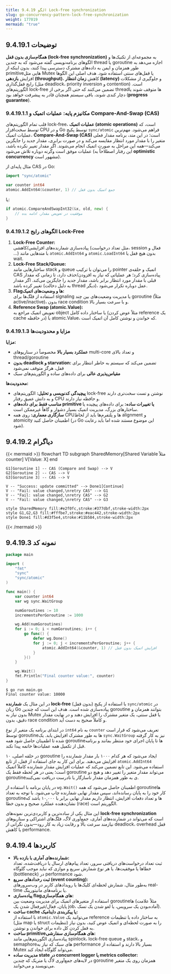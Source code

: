 ```yaml
---
title: 9.4.19 الگو Lock-free synchronization
slug: go-concurrency-pattern-lock-free-synchronization
weight: 177019
mermaid: "true"
---
```



## 9.4.19.1 توضیحات

**همگام‌سازی بدون قفل (lock-free synchronization)** به مجموعه‌ای از تکنیک‌ها و الگوهای برنامه‌نویسی گفته می‌شود که به چندین thread یا goroutine اجازه می‌دهد به طور همزمان و ایمن به داده‌های مشترک دسترسی پیدا کنند، بدون اینکه از primitiveهایی مثل Mutex یا قفل‌های سنتی استفاده شود. هدف اصلی این الگوها افزایش **بازدهی (throughput)**، کاهش **زمان انتظار (latency)** و جلوگیری از مشکلات رایج قفل‌گذاری (مثل deadlock، priority inversion و contention) است. الگوریتم‌های lock-free تضمین می‌کنند که حتی اگر برخی از threadها متوقف شوند یا دچار کندی شوند، باقی سیستم همچنان قادر به پیشرفت خواهد بود (**progress guarantee**).
### 9.4.19.1.1 مکانیزم پایه: عملیات اتمیک و Compare-And-Swap (CAS)

قلب تمام الگوریتم‌های lock-free، **عملیات اتمیک (atomic operations)** است، که توسط سخت‌افزار CPU و در Go توسط پکیج `sync/atomic` فراهم می‌شود. مهم‌ترین عملیات اتمیک، **Compare-And-Swap (CAS)** است؛ در این متد، برنامه مقدار فعلی متغیر را با مقدار مورد انتظار مقایسه می‌کند و در صورت برابری، مقدار جدید را جایگزین می‌کند—همه این مراحل به صورت اتمیک انجام می‌شوند. اگر مقدار تغییر نکرده باشد، عملیات موفق است وگرنه دوباره تلاش می‌شود (این رفتار اصطلاحاً به **optimistic concurrency** مشهور است).

مثال پایه‌ای از CAS در Go:

```go
import "sync/atomic"

var counter int64
atomic.AddInt64(&counter, 1) // جمع اتمیک بدون قفل
```

یا:

```go
if atomic.CompareAndSwapInt32(&x, old, new) {
    // موفقیت در تعویض مقدار، ادامه بده
}
```

### 9.4.19.1.2 الگوهای رایج Lock-Free

1. **Lock-Free Counter:**  
    پیاده‌سازی شمارنده‌های افزایشی/کاهشی (مثل تعداد درخواست، session فعال و ...) با متدهایی مانند `atomic.AddInt64` و `atomic.LoadInt64` بدون هیچ قفل یا wait.
2. **Lock-Free Stack/Queue:**  
    ساختارهایی مانند stack و queue را می‌توان با ترکیب pointer اتمیک و حلقه‌ی CAS پیاده‌سازی کرد؛ هر عملیاتی که نیاز به افزودن/حذف دارد، تا زمانی که مقدار قبلی با مقدار مورد انتظار برابر باشد، مقدار جدید را جایگزین می‌کند. اگر مقدار تغییر کرده باشد (به دلیل دخالت thread دیگر)، عمل دوباره تکرار می‌شود.
3. **Flagها و وضعیت‌های اتمیک:**  
    استفاده از فلگ‌ها برای signaling یا مدیریت وضعیت‌های بین چند goroutine (مثلاً active/inactive)، بدون race condition و با سرعت بسیار بالا.
4. **Reference Swap (atomic.Value):**  
    تعویض اتمیک مراجع به object یا ساختار داده کامل (مثلاً عوض کردن reference یک cache در حافظه) با atomic.Value، که خواندن و نوشتن کامل آن اتمیک است.

### 9.4.19.1.3 مزایا و محدودیت‌ها

**مزایا:**

- **عملکرد بسیار بالا** مخصوصاً در سناریوهای multi-core و تعداد بالای thread/goroutine
- **بدون deadlock و starvation:** تضمین می‌کند که سیستم به خاطر انتظار برای قفل، هرگز متوقف نمی‌شود
- **مقیاس‌پذیری عالی** برای داده‌های ساده و الگوریتم‌های سبک

**محدودیت‌ها:**

- **پیچیدگی کدنویسی و تحلیل:** الگوریتم‌های lock-free نوشتن و تست سخت‌تری دارند و به دانش عمیق رفتار CPU و حافظه نیاز دارند.
- **مناسب فقط برای داده‌های primitive یا تغییرات ساده:** برای داده‌های پیچیده یا ساختارهای بزرگ، مدیریت اتمیک بسیار دشوار و گاهاً غیرممکن است.
- **سازگاری معماری:** روی همه CPUها و پلتفرم‌ها باید از لحاظ alignment و atomicity اطمینان حاصل کنید (در Go این موضوع مستند شده اما باید رعایت شود).

## 9.4.19.2 دیاگرام


{{< mermaid >}}
flowchart TD
    subgraph SharedMemory[Shared Variable مثلاً counter]
        V[Value: X]
    end

    G1[Goroutine 1] -- CAS (Compare and Swap) --> V
    G2[Goroutine 2] -- CAS --> V
    G3[Goroutine 3] -- CAS --> V

    V -- "Success: update committed" --> Done1[Continue]
    V -- "Fail: value changed,\nretry CAS" --> G1
    V -- "Fail: value changed,\nretry CAS" --> G2
    V -- "Fail: value changed,\nretry CAS" --> G3

    style SharedMemory fill:#e2f0fc,stroke:#377dbf,stroke-width:2px
    style G1,G2,G3 fill:#fffbe7,stroke:#eac442,stroke-width:2px
    style Done1 fill:#d3f5e4,stroke:#11b584,stroke-width:2px
{{< /mermaid >}}




## 9.4.19.3 نمونه کد

```go
package main

import (
	"fmt"
	"sync"
	"sync/atomic"
)

func main() {
	var counter int64
	var wg sync.WaitGroup

	numGoroutines := 10
	incrementsPerGoroutine := 1000

	wg.Add(numGoroutines)
	for i := 0; i < numGoroutines; i++ {
		go func() {
			defer wg.Done()
			for j := 0; j < incrementsPerGoroutine; j++ {
				atomic.AddInt64(&counter, 1) // افزایش اتمیک بدون قفل
			}
		}()
	}

	wg.Wait()
	fmt.Println("Final counter value:", counter)
}
```

```shell
$ go run main.go
Final counter value: 10000
```


در این مثال یک **شمارنده lock-free** (بدون قفل) با استفاده از پکیج `sync/atomic` در زبان Go پیاده‌سازی شده است. هدف این است که چندین goroutine بتوانند همزمان و بدون نیاز به Mutex یا قفل سنتی، یک متغیر مشترک را افزایش دهند و در نهایت مقدار دقیق، بدون race condition و کاملاً صحیح به دست آید.

در ابتدای برنامه یک متغیر از نوع `int64` به نام `counter` تعریف می‌شود که قرار است توسط goroutineها به طور مشترک افزایش یابد. یک `sync.WaitGroup` نیز به کار گرفته شده تا اطمینان حاصل شود همه goroutineها تا پایان اجرای خود منتظر بمانند و برنامه قبل از تکمیل همه عملیات‌ها خاتمه پیدا نکند.

در حلقه اصلی، ۱۰ goroutine ایجاد می‌شود که هر کدام ۱۰۰۰ بار مقدار شمارنده را افزایش می‌دهند. برای این کار به جای استفاده از قفل، از تابع `atomic.AddInt64` استفاده می‌شود. این تابع تضمین می‌کند که عملیات افزایش مقدار شمارنده کاملاً اتمیک است؛ یعنی در هر لحظه فقط یک goroutine می‌تواند مقدار متغیر را تغییر دهد و هیچ دو goroutineی به طور همزمان مقدار ناسازگار یا نادرست دریافت نمی‌کنند.

در پایان برنامه با استفاده از `wg.Wait()` اطمینان حاصل می‌شود که همه goroutineها کار خود را به پایان رسانده‌اند، سپس مقدار نهایی شمارنده چاپ می‌شود. با توجه به تعداد goroutineها و تعداد دفعات افزایش، انتظار داریم مقدار نهایی برابر با ۱۰,۰۰۰ باشد که نشان‌دهنده عملکرد صحیح و بدون خطا (race) الگوریتم است.

این مثال یکی از ساده‌ترین و کاربردی‌ترین نمونه‌های **lock-free synchronization** است که می‌تواند در شمارنده‌های آماری، جمع‌آوری لاگ، فلگ‌های اشتراکی و سناریوهای نیازمند سرعت بالا و رقابت زیاد به کار رود—بدون نگرانی از deadlock، overhead قفل یا کاهش performance.

## 9.4.19.4 کاربردها


- **شمارنده‌های آماری با بازده بالا:**  
    ثبت تعداد درخواست‌های دریافتی سرور، تعداد پیام‌های ارسال یا دریافت‌شده، تعداد خطاها یا موفقیت‌ها، یا هر نوع شمارش سریع و موازی که نباید موجب گلوگاه (bottleneck) در performance شود.
- **ثبت رخدادهای سریع (event counting):**  
    به‌طور مثال، شمارش لحظه‌ای کلیک‌ها یا رویدادهای کاربر در وب‌سرورهای real-time یا برنامه‌های مانیتورینگ.
- **پیاده‌سازی flagهای همگام‌سازی:**  
    استفاده از متغیرهای اتمیک برای مدیریت وضعیت بین goroutineها (مثلاً علامت پایان، فعال/غیرفعال شدن یک job، آماده‌بودن یک سرویس، یا لغو شدن یک تسک).
- **ساخت cache یا پیکربندی داینامیک:**  
    با استفاده از `atomic.Value` می‌توانید یک reference به ساختار داده یا تنظیمات (مثل map یا struct تنظیمات) را به صورت لحظه‌ای و اتمیک عوض کنید، بدون نیاز به قفل کردن کل داده برای خواندن و نوشتن.
- **ساخت primitiveهای همگام‌سازی سفارشی:**  
    پیاده‌سازی الگوریتم‌هایی مانند spinlock، lock-free queue و stack، و semaphoreهای سبک که نیاز به performance بسیار بالا دارند و استفاده از Mutex می‌تواند گلوگاه ایجاد کند.
- **مدیریت ساده state در concurrent logger یا metrics collector:**  
    در لایه‌های جمع‌آوری لاگ یا متریک که چندین goroutine همزمان روی یک متغیر می‌نویسند و می‌خوانند.
